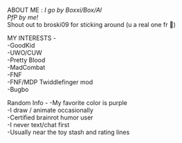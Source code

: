 ABOUT ME :        _I go by Boxxi/Box/Al_      
     _PfP by me!_             
     Shout out to broski09 for sticking around (u a real one fr 🙏)

MY INTERESTS -                                                        
-GoodKid                                
-UWO/CUW                  
-Pretty Blood            
-MadCombat              
-FNF            
-FNF/MDP Twiddlefinger mod          
-Bugbo

Random Info -
-My favorite color is purple         
-I draw / animate occasionally        
-Certified brainrot humor user          
-I never text/chat first        
-Usually near the toy stash and rating lines
